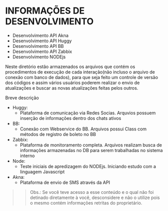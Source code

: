 INFORMAÇÕES DE DESENVOLVIMENTO
=============================

- Desenvolvimento API Akna
- Desenvolvimento API Huggy
- Desenvolvimento API BB
- Desenvolvimento API Zabbix
- Desenvolvimento NODEjs


Neste diretório estão armazenados os arquivos que contém os procedimentos de execução de cada interação(não incluso o arquivo de conexão com banco de dados), para que seja feito um controle de versão dos códigos e assim vários usuários poderem realizar o envio de atualizações e buscar as novas atualizações feitas pelos outros.

Breve descrição
- Huggy:
    - Plataforma de comunicação via Redes Socias. Arquvios possuem inserção de informações dentro dos chats ativos
- BB:
    - Conexão com Webservice do BB. Arquivos possui Class com métodos de registro de boleto no BB
- Zabbix:
    - Plataforma de monitoramento completa. Arquivos realizam busca de informações armazenadas no DB para serem trabalhadas no sistema interno
- Node:
    - Teste iniciais de apredizagem do NODEjs. Iniciando estudo com a linguagem Javascript
- Akna:
    - Plataforma de envio de SMS através da API



>>  Obs.: Se você teve acesso a esse conteúdo e o qual não foi detinado diretamente à você, desconsidere e não o utilize pois o mesmo contém informações retritas do proprietário.
